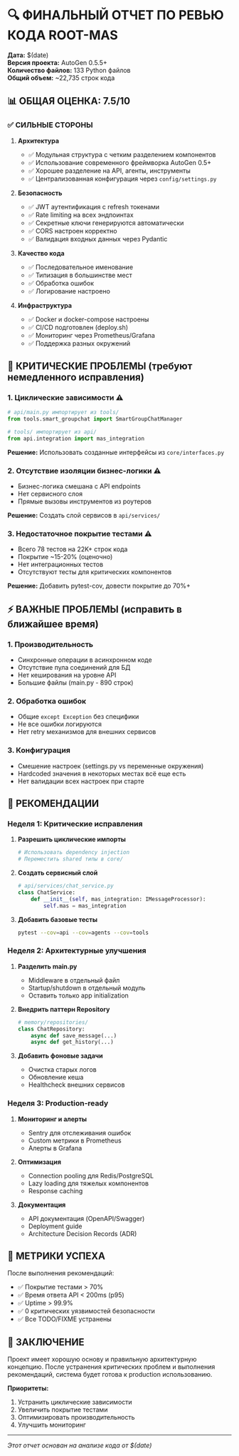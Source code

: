 # 🔍 ФИНАЛЬНЫЙ ОТЧЕТ ПО РЕВЬЮ КОДА ROOT-MAS

**Дата:** $(date)  
**Версия проекта:** AutoGen 0.5.5+  
**Количество файлов:** 133 Python файлов  
**Общий объем:** ~22,735 строк кода  

## 📊 ОБЩАЯ ОЦЕНКА: 7.5/10

### ✅ СИЛЬНЫЕ СТОРОНЫ

1. **Архитектура**
   - ✅ Модульная структура с четким разделением компонентов
   - ✅ Использование современного фреймворка AutoGen 0.5+
   - ✅ Хорошее разделение на API, агенты, инструменты
   - ✅ Централизованная конфигурация через `config/settings.py`

2. **Безопасность**
   - ✅ JWT аутентификация с refresh токенами
   - ✅ Rate limiting на всех эндпоинтах
   - ✅ Секретные ключи генерируются автоматически
   - ✅ CORS настроен корректно
   - ✅ Валидация входных данных через Pydantic

3. **Качество кода**
   - ✅ Последовательное именование
   - ✅ Типизация в большинстве мест
   - ✅ Обработка ошибок
   - ✅ Логирование настроено

4. **Инфраструктура**
   - ✅ Docker и docker-compose настроены
   - ✅ CI/CD подготовлен (deploy.sh)
   - ✅ Мониторинг через Prometheus/Grafana
   - ✅ Поддержка разных окружений

## 🚨 КРИТИЧЕСКИЕ ПРОБЛЕМЫ (требуют немедленного исправления)

### 1. **Циклические зависимости** ⚠️
```python
# api/main.py импортирует из tools/
from tools.smart_groupchat import SmartGroupChatManager

# tools/ импортирует из api/
from api.integration import mas_integration
```
**Решение:** Использовать созданные интерфейсы из `core/interfaces.py`

### 2. **Отсутствие изоляции бизнес-логики** ⚠️
- Бизнес-логика смешана с API endpoints
- Нет сервисного слоя
- Прямые вызовы инструментов из роутеров

**Решение:** Создать слой сервисов в `api/services/`

### 3. **Недостаточное покрытие тестами** ⚠️
- Всего 78 тестов на 22K+ строк кода
- Покрытие ~15-20% (оценочно)
- Нет интеграционных тестов
- Отсутствуют тесты для критических компонентов

**Решение:** Добавить pytest-cov, довести покрытие до 70%+

## ⚡ ВАЖНЫЕ ПРОБЛЕМЫ (исправить в ближайшее время)

### 1. **Производительность**
- Синхронные операции в асинхронном коде
- Отсутствие пула соединений для БД
- Нет кеширования на уровне API
- Большие файлы (main.py - 890 строк)

### 2. **Обработка ошибок**
- Общие `except Exception` без специфики
- Не все ошибки логируются
- Нет retry механизмов для внешних сервисов

### 3. **Конфигурация**
- Смешение настроек (settings.py vs переменные окружения)
- Hardcoded значения в некоторых местах всё еще есть
- Нет валидации всех настроек при старте

## 📝 РЕКОМЕНДАЦИИ

### Неделя 1: Критические исправления
1. **Разрешить циклические импорты**
   ```python
   # Использовать dependency injection
   # Переместить shared типы в core/
   ```

2. **Создать сервисный слой**
   ```python
   # api/services/chat_service.py
   class ChatService:
       def __init__(self, mas_integration: IMessageProcessor):
           self.mas = mas_integration
   ```

3. **Добавить базовые тесты**
   ```bash
   pytest --cov=api --cov=agents --cov=tools
   ```

### Неделя 2: Архитектурные улучшения
1. **Разделить main.py**
   - Middleware в отдельный файл
   - Startup/shutdown в отдельный модуль
   - Оставить только app initialization

2. **Внедрить паттерн Repository**
   ```python
   # memory/repositories/
   class ChatRepository:
       async def save_message(...)
       async def get_history(...)
   ```

3. **Добавить фоновые задачи**
   - Очистка старых логов
   - Обновление кеша
   - Healthcheck внешних сервисов

### Неделя 3: Production-ready
1. **Мониторинг и алерты**
   - Sentry для отслеживания ошибок
   - Custom метрики в Prometheus
   - Алерты в Grafana

2. **Оптимизация**
   - Connection pooling для Redis/PostgreSQL
   - Lazy loading для тяжелых компонентов
   - Response caching

3. **Документация**
   - API документация (OpenAPI/Swagger)
   - Deployment guide
   - Architecture Decision Records (ADR)

## 🎯 МЕТРИКИ УСПЕХА

После выполнения рекомендаций:
- ✅ Покрытие тестами > 70%
- ✅ Время ответа API < 200ms (p95)
- ✅ Uptime > 99.9%
- ✅ 0 критических уязвимостей безопасности
- ✅ Все TODO/FIXME устранены

## 🏁 ЗАКЛЮЧЕНИЕ

Проект имеет хорошую основу и правильную архитектурную концепцию. После устранения критических проблем и выполнения рекомендаций, система будет готова к production использованию.

**Приоритеты:**
1. Устранить циклические зависимости
2. Увеличить покрытие тестами
3. Оптимизировать производительность
4. Улучшить мониторинг

---
*Этот отчет основан на анализе кода от $(date)*